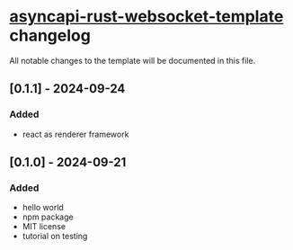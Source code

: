 # [asyncapi-rust-websocket-template](./README.md) changelog
All notable changes to the template will be documented in this file.

## [0.1.1] - 2024-09-24
### Added
- react as renderer framework

## [0.1.0] - 2024-09-21
### Added
- hello world
- npm package
- MIT license
- tutorial on testing

